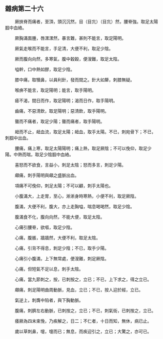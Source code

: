 ## 雜病第二十六

<p>&emsp;&emsp;
厥挾脊而痛者，至頂，頭沉沉然，目（目巟）（目巟）然，腰脊強。取足太陽腘中血絡。
</p>
<p>&emsp;&emsp;
厥胸滿面腫，唇漯漯然，暴言難，甚則不能言，取足陽明。
</p>
<p>&emsp;&emsp;
厥氣走喉而不能言，手足清，大便不利，取足少陰。
</p>
<p>&emsp;&emsp;
厥而腹向向然，多寒氣，腹中穀穀，便溲難，取足太陰。
</p>
<p>&emsp;&emsp;
嗌幹，口中熱如膠，取足少陰。
</p>
<p>&emsp;&emsp;
膝中痛，取犢鼻，以員利針，發而間之。針大如犛，刺膝無疑。
</p>
<p>&emsp;&emsp;
喉痹不能言，取足陽明；能言，取手陽明。
</p>
<p>&emsp;&emsp;
瘧不渴，間日而作，取足陽明；渴而日作，取手陽明。
</p>
<p>&emsp;&emsp;
齒痛，不惡清飲，取足陽明；惡清飲，取手陽明。
</p>
<p>&emsp;&emsp;
聾而不痛者，取足少陽；聾而痛者，取手陽明。
</p>
<p>&emsp;&emsp;
衄而不止，衄血流，取足太陽；衄血，取手太陽。不已，刺宛骨下；不已，刺腘中出血。
</p>
<p>&emsp;&emsp;
腰痛，痛上寒，取足太陽陽明；痛上熱，取足厥陰；不可以俛仰，取足少陽。中熱而喘，取足少陰腘中血絡。
</p>
<p>&emsp;&emsp;
喜怒而不欲食，言益小，刺足太陰；怒而多言，刺足少陽。
</p>
<p>&emsp;&emsp;
顑痛，刺手陽明與顑之盛脈出血。
</p>
<p>&emsp;&emsp;
項痛不可俛仰，刺足太陽；不可以顧，刺手太陽也。
</p>
<p>&emsp;&emsp;
小腹滿大，上走胃，至心，淅淅身時寒熱，小便不利，取足厥陰。
</p>
<p>&emsp;&emsp;
腹滿，大便不利，腹大，亦上走胸嗌，喘息喝喝然，取足少陰。
</p>
<p>&emsp;&emsp;
腹滿食不化，腹向向然，不能大便，取足太陰。
</p>
<p>&emsp;&emsp;
心痛引腰脊，欲嘔，取足少陰。
</p>
<p>&emsp;&emsp;
心痛，腹脹，牆牆然，大便不利，取足太陰。
</p>
<p>&emsp;&emsp;
心痛，引背不得息，刺足少陰；不已，取手少陽。
</p>
<p>&emsp;&emsp;
心痛引小腹滿，上下無常處，便溲難，刺足厥陰。
</p>
<p>&emsp;&emsp;
心痛，但短氣不足以息，刺手太陰。
</p>
<p>&emsp;&emsp;
心痛，當九節刺之，按，已刺按之，立已；不已，上下求之，得之立已。
</p>
<p>&emsp;&emsp;
顑痛，刺足陽明曲周動脈，見血，立已；不已，按人迎於經，立已。
</p>
<p>&emsp;&emsp;
氣逆上，刺膺中陷者，與下胸動脈。
</p>
<p>&emsp;&emsp;
腹痛，刺臍左右動脈，已刺按之，立已；不已，刺氣街，已刺按之，立已。
</p>
<p>&emsp;&emsp;
痿厥為四末束悗，乃疾解之，日二；不仁者，十日而知，無休，病已止。
</p>
<p>&emsp;&emsp;
歲以草刺鼻，嚏，嚏而已；無息，而疾迎引之，立已；大驚之，亦可已。
</p>